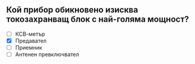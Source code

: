## Кой прибор обикновено изисква токозахранващ блок с най-голяма мощност?

<!-- Верният отговор е отбелязан с [X] -->

- [ ] КСВ-метър
- [X] Предавател
- [ ] Приемник
- [ ] Антенен превключвател
